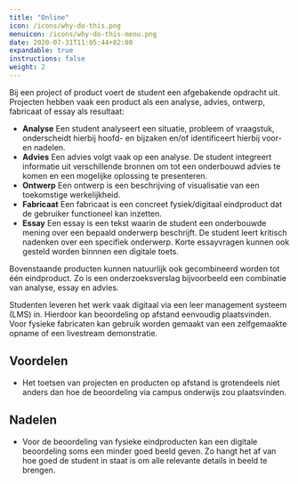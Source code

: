 ```yaml
---
title: "Online"
icon: /icons/why-do-this.png
menuicon: /icons/why-do-this-menu.png
date: 2020-07-31T11:05:44+02:00
expandable: true
instructions: false
weight: 2
---
```


Bij een project of product voert de student een afgebakende opdracht uit. Projecten hebben vaak een product als een analyse, advies, ontwerp, fabricaat of essay als resultaat: 

*	**Analyse** Een student analyseert een situatie, probleem of vraagstuk, onderscheidt hierbij hoofd- en bijzaken en/of identificeert hierbij voor- en nadelen. 
*	**Advies** Een advies volgt vaak op een analyse. De student integreert informatie uit verschillende bronnen om tot een onderbouwd advies te komen en een mogelijke oplossing te presenteren. 
*	**Ontwerp** Een ontwerp is een beschrijving of visualisatie van een toekomstige werkelijkheid. 
*	**Fabricaat** Een fabricaat is een concreet fysiek/digitaal eindproduct dat de gebruiker functioneel kan inzetten. 
*	**Essay** Een essay is een tekst waarin de student een onderbouwde mening over een bepaald onderwerp beschrijft. De student leert kritisch nadenken over een specifiek onderwerp. Korte essayvragen kunnen ook gesteld worden binnnen een digitale toets.

Bovenstaande producten kunnen natuurlijk ook gecombineerd worden tot één eindproduct. Zo is een onderzoeksverslag bijvoorbeeld een combinatie van analyse, essay en advies.

Studenten leveren het werk vaak digitaal via een leer management systeem (LMS) in. Hierdoor kan beoordeling op afstand eenvoudig plaatsvinden. Voor fysieke fabricaten kan gebruik worden gemaakt van een zelfgemaakte opname of een livestream demonstratie.

## Voordelen

+ Het toetsen van projecten en producten op afstand is grotendeels niet anders dan hoe de beoordeling via campus onderwijs zou plaatsvinden.

## Nadelen

- Voor de beoordeling van fysieke eindproducten kan een digitale beoordeling soms een minder goed beeld geven. Zo hangt het af van hoe goed de student in staat is om alle relevante details in beeld te brengen.
